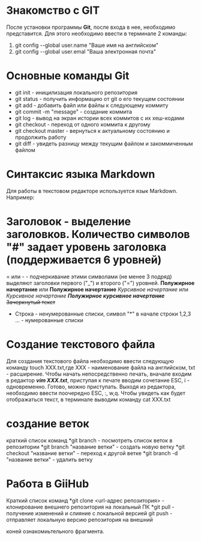 
# Знакомство с GIT

После установки программы **Git**, после входа в нее, необходимо представится.
Для этого необходимо ввести в терминале 2 команды:
1. git config --global user.name "Ваше имя на английском"
2. git config --global user.emal "Ваша электронная почта"

# Основные команды Git

* git init - иницилизация локального репозитория
* git status - получить информацию от git о его текущем состоянии
* git add - добавить файл или файлы к следующему коммиту
* git commit -m "message" - создание коммита
* git log - вывод на экран истории всех коммитов с их хеш-кодами
* git checkout - переход от одного коммита к другому
* git checkout master - вернуться к актуальному состоянию и продолжить работу
* git diff - увидеть разницу между текущим файлом и закоммиченным файлом

# Синтаксис языка Markdown

Для работы в текстовом редакторе используется язык Markdown.
Например:
# Заголовок - выделение заголовков. Количество символов "#" задает уровень заголовка (поддерживается 6 уровней)
= или - - подчеркивание этими символами (не менее 3 подряд) выделяют заголовки первого ("_") и второго ("=") уровней.
**Полужирное начертание** или __Полужирное начертание__
*Курсивное начертание* или _Курсивное начартание_
***Полужирное курсивное начертание***
~~Зачеркнутый текст~~
* Строка - ненумерованные списки, символ "*" в начале строки
1,2,3 ... - нумерованные списки

# Создание текстового файла

Для создания текстового файла необходимо ввести следующую команду touch XXX.txt,где XXX - наименование файла на английском, txt - расширение.
Чтобы начать непосредственно печать, вначале входим в редактор ***vim XXX.txt***, приступая к печате вводим сочетание ESC, i - одновременно.
Готово, можно приступать.
Выходя из редактора, необходимо ввести поочередно ESC, :, w,q.
Чтобы увидеть как будет отображаться текст, в терминале выводим команду cat XXX.txt

# создание веток

краткий список команд
*git branch - посмотреть список веток в репозитории
*git branch "название ветки" - создать новую ветку
*git checkout "название ветки" - переход к другой ветке
*git branch -d "название ветки" - удалить ветку

# Работа в GiiHub

Краткий список команд
*git clone <url-адрес репозитория> - клонирование внешнего репозитория на локальный ПК
*git pull - получение изменений и слияние с локальной версией
git push - отправляет локальную версию репозитория на внешний

коней ознакомиьтельного фрагмента.

